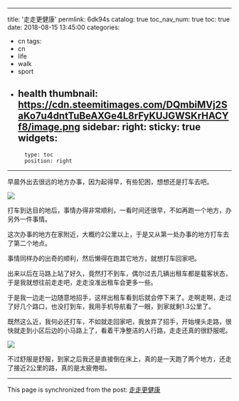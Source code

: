 
---
title: '走走更健康'
permlink: 6dk94s
catalog: true
toc_nav_num: true
toc: true
date: 2018-08-15 13:45:00
categories:
- cn
tags:
- cn
- life
- walk
- sport
- health
thumbnail: https://cdn.steemitimages.com/DQmbiMVj2SaKo7u4dntTuBeAXGe4L8rFyKUJGWSKrHACYf8/image.png
sidebar:
    right:
        sticky: true
widgets:
    -
        type: toc
        position: right
---


早晨外出去很远的地方办事，因为起得早，有些犯困，想想还是打车去吧。

![](https://cdn.steemitimages.com/DQmbiMVj2SaKo7u4dntTuBeAXGe4L8rFyKUJGWSKrHACYf8/image.png)

打车到达目的地后，事情办得非常顺利，一看时间还很早，不如再跑一个地方，办另外一件事情。

这次办事的地方在家附近，大概约2公里以上，于是又从第一处办事的地方打车去了第二个地点。

事情同样办的出奇的顺利，然后懒得在跑其它地方，就想打车回家吧。

出来以后在马路上站了好久，竟然打不到车，偶尔过去几辆出租车都是载客状态，于是我就想往前走走吧，走走没准出租车会更多一些。

于是我一边走一边随意地招手，这样出租车看到后就会停下来了。走啊走啊，走过了好几个路口，也没打到车，我用手机导航看了一眼，到家就剩1.3公里了。

既然这么近，我何必还打车，不如就走回家吧，我放弃了招手，开始埋头走路，很快就走到小区后边的小马路上了，看着干净整洁的人行路，走走还真的很舒服呢。

![](https://cdn.steemitimages.com/DQmU12Yg1CVgwunBwPAHBa13QuBCnxbsuQEW92AgcNxUBF5/image.png)

不过舒服是舒服，到家之后我还是直接倒在床上，真的是一天跑了两个地方，还走了接近2公里的路，真的是太疲倦啦。

- - -

This page is synchronized from the post: [走走更健康](https://steemit.com/@oflyhigh/6dk94s)
